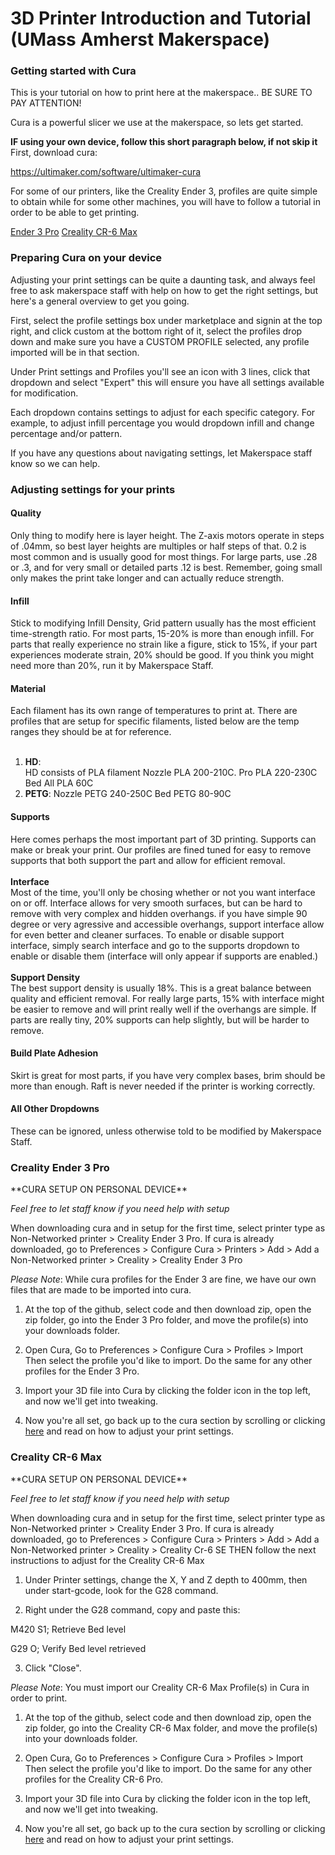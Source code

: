 # 3D Printer Introduction and Tutorial (UMass Amherst Makerspace)

<h3>
Getting started with Cura
</h3>

This is your tutorial on how to print here at the makerspace..
BE SURE TO PAY ATTENTION!

Cura is a powerful slicer we use at the makerspace, so lets get started.

**IF using your own device, follow this short paragraph below, if not skip it**
First, download cura:

https://ultimaker.com/software/ultimaker-cura 

For some of our printers, like the Creality Ender 3, profiles are quite simple to obtain
while for some other machines, you will have to follow a tutorial in order to be able to get printing.

 <a href="https://github.com/umassamherstmakerspace/3D-Printing#creality-ender-3-pro">Ender 3 Pro</a> 
 <a href="https://github.com/umassamherstmakerspace/3D-Printing#creality-cr-6-max">Creality CR-6 Max</a> 

<h3>
Preparing Cura on your device
</h3>
Adjusting your print settings can be quite a daunting task, and always feel free to ask makerspace staff with help on how to get the right settings, but here's a general overview to get you going.

First, select the profile settings box under marketplace and signin at the top right, and click custom at the bottom right of it, select the profiles drop down and make sure you have a CUSTOM PROFILE selected, any profile imported will be in that section.

Under Print settings and Profiles you'll see an icon with 3 lines, click that dropdown and select "Expert" this will ensure you have all settings available for modification.

Each dropdown contains settings to adjust for each specific category. For example, to adjust infill percentage you would dropdown infill and change percentage and/or pattern.

If you have any questions about navigating settings, let Makerspace staff know so we can help.

<h3>
Adjusting settings for your prints
</h3>

<h4>
Quality
</h4>
Only thing to modify here is layer height. The Z-axis motors operate in steps of .04mm, so best layer heights are multiples or half steps of that. 0.2 is most common and is usually good for most things. For large parts, use .28 or .3, and for very small or detailed parts .12 is best. Remember, going small only makes the print take longer and can actually reduce strength.

<h4>
Infill
</h4>
Stick to modifying Infill Density, Grid pattern usually has the most efficient time-strength ratio. For most parts, 15-20% is more than enough infill. For parts that really experience no strain like a figure, stick to 15%, if your part experiences moderate strain, 20% should be good. If you think you might need more than 20%, run it by Makerspace Staff.

<h4>
Material
</h4>
Each filament has its own range of temperatures to print at. There are profiles that are setup for specific filaments, listed below are the temp ranges they should be at for reference.<br>
<br>
<ol>
<li><b>HD</b>:<br>
HD consists of PLA filament
Nozzle
PLA 200-210C. Pro PLA 220-230C
Bed
All PLA 60C</li>
<li><b>PETG</b>:
Nozzle
PETG 240-250C
Bed
PETG 80-90C</li>
</ol>
<h4>
Supports
</h4>
Here comes perhaps the most important part of 3D printing. Supports can make or break your print. Our profiles are fined tuned for easy to remove supports that both support the part and allow for efficient removal.<br>
<br>
<b>Interface</b>
<br>
Most of the time, you'll only be chosing whether or not you want interface on or off. Interface allows for very smooth surfaces, but can be hard to remove with very complex and hidden overhangs. if you have simple 90 degree or very agressive and accessible overhangs, support interface allow for even better and cleaner surfaces. To enable or disable support interface, simply search interface and go to the supports dropdown to enable or disable them (interface will only appear if supports are enabled.)<br>
<br>
<b>Support Density</b><br>
The best support density is usually 18%. This is a great balance between quality and efficient removal. For really large parts, 15% with interface might be easier to remove and will print really well if the overhangs are simple. If parts are really tiny, 20% supports can help slightly, but will be harder to remove.

<h4>
Build Plate Adhesion
</h4>
Skirt is great for most parts, if you have very complex bases, brim should be more than enough. Raft is never needed if the printer is working correctly.

<h4>
All Other Dropdowns
</h4>
These can be ignored, unless otherwise told to be modified by Makerspace Staff.

<h3>
Creality Ender 3 Pro
</h3>
**CURA SETUP ON PERSONAL DEVICE**

<i>Feel free to let staff know if you need help with setup</i>

When downloading cura and in setup for the first time, select printer type as Non-Networked printer > Creality Ender 3 Pro.
If cura is already downloaded, go to Preferences > Configure Cura > Printers > Add > Add a Non-Networked printer > Creality > Creality Ender 3 Pro

*Please Note*: While cura profiles for the Ender 3 are fine, we have our own files that are made to be imported into cura. 

1) At the top of the github, select code and then download zip, open the zip folder, go into the Ender 3 Pro folder, and move the profile(s) into your downloads folder. 

2) Open Cura, Go to Preferences > Configure Cura > Profiles > Import
Then select the profile you'd like to import. Do the same for any other profiles for the Ender 3 Pro.

3) Import your 3D file into Cura by clicking the folder icon in the top left, and now we'll get into tweaking.

4) Now you're all set, go back up to the cura section by scrolling or clicking <a href="https://github.com/umassamherstmakerspace/3D-Printing#getting-started-with-cura">here</a> and read on how to adjust your print settings.


<h3>
Creality CR-6 Max
</h3>
**CURA SETUP ON PERSONAL DEVICE**

<i>Feel free to let staff know if you need help with setup</i>

When downloading cura and in setup for the first time, select printer type as Non-Networked printer > Creality Ender 3 Pro.
If cura is already downloaded, go to Preferences > Configure Cura > Printers > Add > Add a Non-Networked printer > Creality > Creality Cr-6 SE THEN follow the next instructions to adjust for the Creality CR-6 Max

1) Under Printer settings, change the X, Y and Z depth to 400mm, then under start-gcode, look for the G28 command.

2) Right under the G28 command, copy and paste this: 

M420 S1; Retrieve Bed level

G29 O; Verify Bed level retrieved

3) Click "Close".

*Please Note*: You must import our Creality CR-6 Max Profile(s) in Cura in order to print.

1) At the top of the github, select code and then download zip, open the zip folder, go into the Creality CR-6 Max folder, and move the profile(s) into your downloads folder. 

2) Open Cura, Go to Preferences > Configure Cura > Profiles > Import
Then select the profile you'd like to import. Do the same for any other profiles for the Creality CR-6 Pro.

3) Import your 3D file into Cura by clicking the folder icon in the top left, and now we'll get into tweaking.

4) Now you're all set, go back up to the cura section by scrolling or clicking <a href="https://github.com/umassamherstmakerspace/3D-Printing#getting-started-with-cura">here</a> and read on how to adjust your print settings.